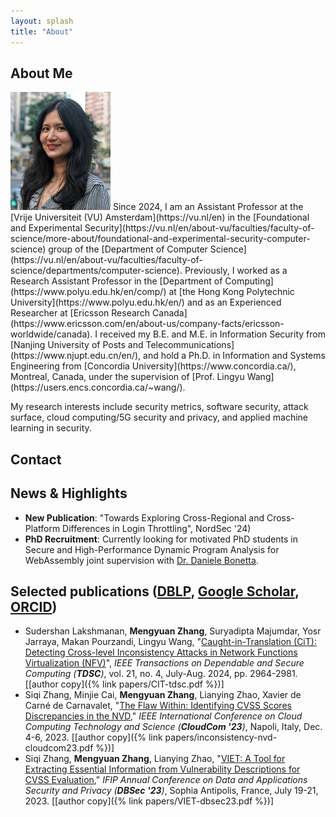 ```yaml
---
layout: splash
title: "About"
---
```



## About Me

<img src="/assets/images/maggie.jpg" alt="Myself" id="profile-pic" width="160" />
Since 2024, I am an Assistant Professor at the [Vrije Universiteit (VU) Amsterdam](https://vu.nl/en) in the [Foundational and Experimental Security](https://vu.nl/en/about-vu/faculties/faculty-of-science/more-about/foundational-and-experimental-security-computer-science) group of the [Department of Computer Science](https://vu.nl/en/about-vu/faculties/faculty-of-science/departments/computer-science).
Previously, I worked as a Research Assistant Professor in the [Department of Computing](https://www.polyu.edu.hk/en/comp/) at [the Hong Kong Polytechnic University](https://www.polyu.edu.hk/en/) and as an Experienced Researcher at [Ericsson Research Canada](https://www.ericsson.com/en/about-us/company-facts/ericsson-worldwide/canada). I received my B.E. and M.E. in Information Security from [Nanjing University of Posts and Telecommunications](https://www.njupt.edu.cn/en/), and hold a Ph.D. in Information and Systems Engineering from [Concordia University](https://www.concordia.ca/), Montreal, Canada, under the supervision of [Prof. Lingyu Wang](https://users.encs.concordia.ca/~wang/).

My research interests include security metrics, software security, attack surface, cloud computing/5G security and privacy, and applied machine learning in security.

## Contact

<script type="text/javascript">
	function SsXEbWzZPNpoQWh()
	{
		var qEXySrgWInFHSuQ=["x6d","x2e","x7a","x68","x61","x6e","x67","x40","x76","x75","x2e","x6e","x6c"];
		var OIrRiJwqvLjvbfn=[""];
		var BmxWGxk1LCfRthTOHTsh=["109","46","122","104","97","110","103","64","118","117","46","110","108"];
		document.write("<a href=\"&#x6d;&#x61;&#x69;&#108;&#000116;&#x6f;&#00058;");
		for (i=0; i<qEXySrgWInFHSuQ.length; i++) document.write('&#'+qEXySrgWInFHSuQ[i]+';');
		for (i=0; i<OIrRiJwqvLjvbfn.length; i++) document.write(OIrRiJwqvLjvbfn[i]);
		document.write('" style="" class="" id="">');
		for (i=0; i<BmxWGxk1LCfRthTOHTsh.length; i++) document.write('&#'+BmxWGxk1LCfRthTOHTsh[i]+';');
		document.write('</a>');
	}
</script>

<script type="text/javascript">
	SsXEbWzZPNpoQWh();
</script>

## News & Highlights

- **New Publication**: "Towards Exploring Cross-Regional and Cross-Platform Differences in Login Throttling", NordSec '24)
- **PhD Recruitment**: Currently looking for motivated PhD students in Secure and High-Performance Dynamic Program Analysis for WebAssembly joint supervision with [Dr. Daniele Bonetta](https://danielebonetta.info/).

## Selected publications ([DBLP](https://dblp.org/pid/150/5462-1.html), [Google Scholar](https://scholar.google.com/citations?user=XebXoxIAAAAJ), [ORCID](https://orcid.org/0000-0001-7457-5198))

- Sudershan Lakshmanan, **Mengyuan Zhang**, Suryadipta Majumdar, Yosr Jarraya, Makan Pourzandi, Lingyu Wang,
  "[Caught-in-Translation (CiT): Detecting Cross-level Inconsistency Attacks in Network Functions Virtualization (NFV)](https://ieeexplore.ieee.org/document/10268045)",
  *IEEE Transactions on Dependable and Secure Computing (**TDSC**)*, vol. 21, no. 4, July-Aug. 2024, pp. 2964-2981. [[author copy]({% link papers/CIT-tdsc.pdf %})]
- Siqi Zhang, Minjie Cai, **Mengyuan Zhang**, Lianying Zhao, Xavier de Carné de Carnavalet,
  "[The Flaw Within: Identifying CVSS Scores Discrepancies in the NVD](https://ieeexplore.ieee.org/document/10475839),"
  *IEEE International Conference on Cloud Computing Technology and Science (**CloudCom '23**)*, Napoli, Italy, Dec. 4-6, 2023. [[author copy]({% link papers/inconsistency-nvd-cloudcom23.pdf %})]
- Siqi Zhang, **Mengyuan Zhang**, Lianying Zhao,
  "[VIET: A Tool for Extracting Essential Information from Vulnerability Descriptions for CVSS Evaluation](https://link.springer.com/chapter/10.1007/978-3-031-37586-6_23),"
  *IFIP Annual Conference on Data and Applications Security and Privacy (**DBSec '23**)*, Sophia Antipolis, France, July 19-21, 2023. [[author copy]({% link papers/VIET-dbsec23.pdf %})]

